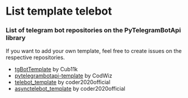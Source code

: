 <h1>List template telebot</h1>

<h3>List of telegram bot repositories on the PyTelegramBotApi library</h3>
<p>If you want to add your own template, feel free to create issues on the respective repositories.</p>

<ul>
    <li><a href="https://github.com/Cub11k/tgBotTemplate">tgBotTemplate</a> by Cub11k</li>
    <li><a href="https://github.com/Codwizer/pytelegrambotapi-template">pytelegrambotapi-template</a> by CodWiz</li>
    <li><a href="https://github.com/coder2020official/telebot_template">telebot_template</a> by coder2020official</li>
    <li><a href="https://github.com/coder2020official/asynctelebot_template">asynctelebot_template</a> by coder2020official</li>
</ul>
